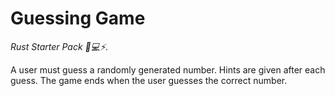 # Guessing Game
*Rust Starter Pack 🦀💻⚡️.*

A user must guess a randomly generated number. Hints are given after each guess. The game ends when the user guesses the correct number.
